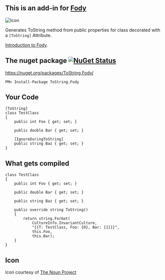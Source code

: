 ## This is an add-in for [Fody](https://github.com/Fody/Fody/) 

![Icon](https://raw.github.com/Fody/ToString/master/Icons/package_icon.png)

Generates ToString method from public properties for class decorated with a `[ToString]` Attribute.

[Introduction to Fody](http://github.com/Fody/Fody/wiki/SampleUsage).

## The nuget package  [![NuGet Status](http://img.shields.io/nuget/v/ToString.Fody.svg?style=flat)](https://www.nuget.org/packages/ToString.Fody/)

https://nuget.org/packages/ToString.Fody/

    PM> Install-Package ToString.Fody
    
## Your Code

    [ToString]
    class TestClass
    {
        public int Foo { get; set; }

        public double Bar { get; set; }
        
        [IgnoreDuringToString]
        public string Baz { get; set; }
    }

## What gets compiled

    class TestClass
    {
        public int Foo { get; set; }

        public double Bar { get; set; }
        
        public string Baz { get; set; }
        
        public override string ToString()
        {
            return string.Format(
                CultureInfo.InvariantCulture, 
                "{{T: TestClass, Foo: {0}, Bar: {1}}}",
                this.Foo,
                this.Bar);
        }
    }

## Icon

Icon courtesy of [The Noun Project](http://thenounproject.com)
